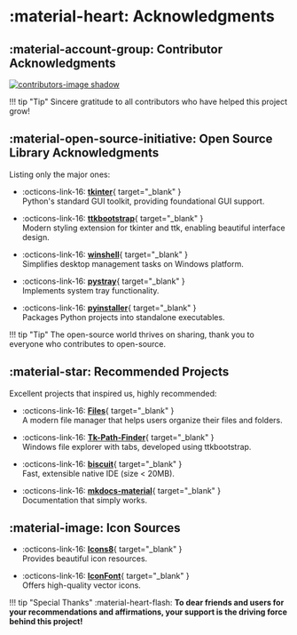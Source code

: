 # :material-heart: Acknowledgments

## :material-account-group: Contributor Acknowledgments

<a href="https://github.com/pyheight/ttk-file-explorer/graphs/contributors" target="_blank">
<img src="https://contrib.rocks/image?repo=pyheight/ttk-file-explorer" alt="contributors-image shadow">
</a>

!!! tip "Tip"
	Sincere gratitude to all contributors who have helped this project grow!

## :material-open-source-initiative: Open Source Library Acknowledgments

Listing only the major ones:

<div class="grid cards" markdown>

- :octicons-link-16: [**tkinter**](https://docs.python.org/3/library/tkinter.html){ target="_blank" }  
Python's standard GUI toolkit, providing foundational GUI support.

- :octicons-link-16: [**ttkbootstrap**](https://github.com/israel-dryer/ttkbootstrap){ target="_blank" }  
Modern styling extension for tkinter and ttk, enabling beautiful interface design.

- :octicons-link-16: [**winshell**](https://github.com/tjguk/winshell){ target="_blank" }  
Simplifies desktop management tasks on Windows platform.

- :octicons-link-16: [**pystray**](https://github.com/moses-palmer/pystray){ target="_blank" }  
Implements system tray functionality.

- :octicons-link-16: [**pyinstaller**](https://github.com/pyinstaller/pyinstaller){ target="_blank" }  
Packages Python projects into standalone executables.

</div>

!!! tip "Tip"
	The open-source world thrives on sharing, thank you to everyone who contributes to open-source.

## :material-star: Recommended Projects

Excellent projects that inspired us, highly recommended:

<div class="grid cards" markdown>

- :octicons-link-16: [**Files**](https://github.com/files-community/Files){ target="_blank" }  
A modern file manager that helps users organize their files and folders.

- :octicons-link-16: [**Tk-Path-Finder**](https://github.com/domhnallmorr/Tk-Path-Finder){ target="_blank" }  
Windows file explorer with tabs, developed using ttkbootstrap.

- :octicons-link-16: [**biscuit**](https://github.com/tomlin7/biscuit){ target="_blank" }  
Fast, extensible native IDE (size < 20MB).

- :octicons-link-16: [**mkdocs-material**](https://github.com/squidfunk/mkdocs-material){ target="_blank" }  
Documentation that simply works.

</div>

## :material-image: Icon Sources

<div class="grid cards" markdown>

- :octicons-link-16: [**Icons8**](https://icons8.com){ target="_blank" }  
Provides beautiful icon resources.

- :octicons-link-16: [**IconFont**](https://www.iconfont.cn){ target="_blank" }  
Offers high-quality vector icons.

</div>

!!! tip "Special Thanks"
	:material-heart-flash: **To dear friends and users for your recommendations and affirmations, your support is the driving force behind this project!**
